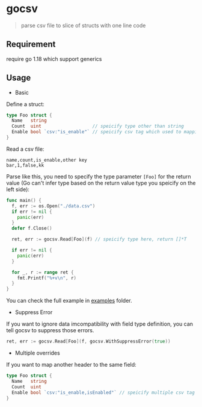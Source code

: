 gocsv
=====

> parse csv file to slice of structs with one line code

## Requirement

require go 1.18 which support generics

## Usage

* Basic

Define a struct:

```go
type Foo struct {
  Name   string
  Count  uint                   // speicify type other than string
  Enable bool `csv:"is_enable"` // speicify csv tag which used to mapping csv header  
}
```

Read a csv file:

```csv
name,count,is_enable,other key
bar,1,false,kk
```

Parse like this, you need to specify the type parameter `[Foo]` for the return value (Go can't infer type based on the return value type you speicify on the left side):

```go
func main() {
  f, err := os.Open("./data.csv")
  if err != nil {
    panic(err)
  }
  defer f.Close()

  ret, err := gocsv.Read[Foo](f) // speicify type here, return []*T

  if err != nil {
    panic(err)
  }

  for _, r := range ret {
    fmt.Printf("%+v\n", r)
  }
}
```

You can check the full example in [examples](./examples/) folder.

* Suppress Error

If you want to ignore data imcompatibility with field type definition, you can tell gocsv to suppress those errors.
```go
ret, err := gocsv.Read[Foo](f, gocsv.WithSuppressError(true))
```

* Multiple overrides

If you want to map another header to the same field:    
```go
type Foo struct {
  Name   string
  Count  uint   
  Enable bool `csv:"is_enable,isEnabled"` // speicify multiple csv tag which used to mapping csv header  
}
```
